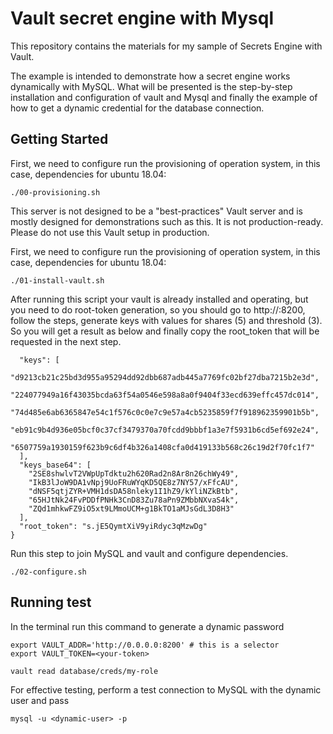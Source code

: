 # Vault secret engine with Mysql

This repository contains the materials for my sample of Secrets Engine with Vault.

The example is intended to demonstrate how a secret engine works dynamically with MySQL.
What will be presented is the step-by-step installation and configuration of vault and Mysql and finally the example of how to get a dynamic credential for the database connection.


## Getting Started

First, we need to configure run the provisioning of operation system, in this case, dependencies for ubuntu 18.04:

```
./00-provisioning.sh
```

This server is not designed to be a "best-practices" Vault server and is mostly designed for demonstrations such as this. It is not production-ready. Please do
not use this Vault setup in production.


First, we need to configure run the provisioning of operation system, in this case, dependencies for ubuntu 18.04:

```
./01-install-vault.sh
```

After running this script your vault is already installed and operating, but you need to do root-token generation, so you should go to http://<your-host>:8200, follow the steps, generate keys with values for shares (5) and threshold (3). So you will get a result as below and finally copy the root_token that will be requested in the next step.

```
  "keys": [
    "d9213cb21c25bd3d955a95294dd92dbb687adb445a7769fc02bf27dba7215b2e3d",
    "224077949a16f43035bcda63f54a0546e598a8a0f9404f33ecd639effc457dc014",
    "74d485e6ab6365847e54c1f576c0c0e7c9e57a4cb5235859f7f918962359901b5b",
    "eb91c9b4d936e05bcf0c37cf3479370a70fcdd9bbbf1a3e7f5931b6cd5ef692e24",
    "6507759a1930159f623b9c6df4b326a1408cfa0d419133b568c26c19d2f70fc1f7"
  ],
  "keys_base64": [
    "2SE8shwlvT2VWpUpTdktu2h620Rad2n8Ar8n26chWy49",
    "IkB3lJoW9DA1vNpj9UoFRuWYqKD5QE8z7NY57/xFfcAU",
    "dNSF5qtjZYR+VMH1dsDA58nleky1I1hZ9/kYliNZkBtb",
    "65HJtNk24FvPDDfPNHk3CnD83Zu78aPn9ZMbbNXvaS4k",
    "ZQd1mhkwFZ9iO5xt9LMmoUCM+g1BkTO1aMJsGdL3D8H3"
  ],
  "root_token": "s.jE5QymtXiV9yiRdyc3qMzwDg"
}
```

Run this step to join MySQL and vault and configure dependencies.

```
./02-configure.sh
```

## Running test

In the terminal run this command to generate a dynamic password

```
export VAULT_ADDR='http://0.0.0.0:8200' # this is a selector
export VAULT_TOKEN=<your-token>

vault read database/creds/my-role
```

For effective testing, perform a test connection to MySQL with the dynamic user and pass

```
mysql -u <dynamic-user> -p 
```

